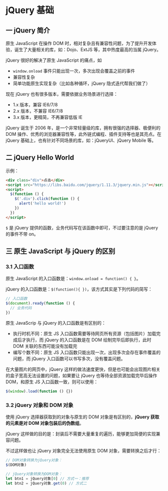 # jQuery 基础

## 一 jQuery 简介

原生 JavaScript 在操作 DOM 时，相对复杂且有兼容性问题，为了提升开发体验，诞生了大量相关的库，如：Dojo、ExtJS 等，其中热度最高的当属 jQuery。

jQuery 很好的解决了原生 JavaScript 的痛点，如

- `window.onload` 事件只能出现一次，多次出现会覆盖之前的事件
- 兼容性复杂
- 简单功能原生实现复杂（比如各种循环，jQuery 隐式迭代帮我们做了）

现在 jQuery 也有很多版本，需要依据业务场景进行选择：

- 1.x 版本，兼容 IE6/7/8
- 2.x 版本，不兼容 IE6/7/8
- 3.x 版本，更精简，不再兼容低版 IE

jQuery 诞生于 2006 年，是一个非常轻量级的库，拥有很强的选择器、极便利的 DOM 操作、优秀的浏览器兼容性等，此外链式编程、插件支持等也是其亮点。在 jQuery 基础上，也有针对不同场景的库，如：jQueryUI、jQuery Mobile 等。

## 二 jQuery Hello World

示例：

```html
<div class="div">点击</div>
<script src="https://libs.baidu.com/jquery/1.11.3/jquery.min.js"></script>
<script>
  $(function () {
    $('.div').click(function () {
      alert('hello world!')
    })
  })
</script>
```

`$` 是 jQuery 提供的函数，业务代码写在该函数中即可，不过要注意的是 jQuery 的事件不带 on。

## 三 原生 JavaScript 与 jQuery 的区别

### 3.1 入口函数

原生 JavaScript 的入口函数是：`window.onload = function() { }`。

jQuery 的入口函数是：`$(function(){ })`，该方式其实是下列代码的简写：

```js
// 入口函数
$(document).ready(function () {
  // 业务代码
})
```

原生 JavaScrip 与 jQuery 的入口函数是有区别的：

- 执行时机不同：原生 JS 入口函数需要等待网页所有资源（包括图片）加载完成后才执行，而 jQuery 的入口函数是在 DOM 绘制完毕后即执行，此时 DOM 关联的东西可能没有加载完
- 编写个数不同：原生 JS 入口函数只能出现一次，出现多次会存在事件覆盖的问题，而 jQuery 入口函数可以书写多次，没有覆盖问题。

在大量图片的网页中，jQuery 这样的做法速度更快，但是也可能会出现图片相关的盒子宽高无法设置的问题，如果要让 jQuery 也等待全部资源加载完毕后操作 DOM，和原生 JS 入口函数一致，则可以使用：

```js
$(window).load(function () {})
```

### 3.2 jQuery 对象和 DOM 对象

使用 jQuery 选择器获取到的对象与原生的 DOM 对象是有区别的，**jQuery 获取的元素是对 DOM 对象包装后的伪数组**。

jQuery 这样做的目的是：封装后不需要大量重复的遍历，能够更加简便的实现兼容问题。

不过这样做也让 jQuery 对象完全无法使用原生 DOM 对象，需要转换之后才行：

```js
// DOM对象转换为jQuery对象：
$(DOM对象)

// jQuery对象转换为DOM对象：
let btn1 = jQuery对象[0] // 方式一：推荐
let btn2 = jQuery对象.get(0) // 方式二
```
